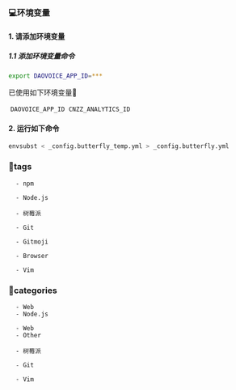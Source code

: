 ### :computer:环境变量
#### 1. 请添加环境变量
##### 1.1 添加环境变量命令

```bash
export DAOVOICE_APP_ID=***
```
已使用如下环境变量:flags:

​	`DAOVOICE_APP_ID`
​	`CNZZ_ANALYTICS_ID`

#### 2. 运行如下命令

```bash
envsubst < _config.butterfly_temp.yml > _config.butterfly.yml
```

### :pushpin:tags
```
  - npm
```

```
  - Node.js
```

```
  - 树莓派
```

```
  - Git
```

```
  - Gitmoji
```

```
  - Browser
```

```
  - Vim
```

### :book:categories

```
  - Web
  - Node.js
```

```
  - Web
  - Other
```

```
  - 树莓派
```

```
  - Git
```

```
  - Vim
```